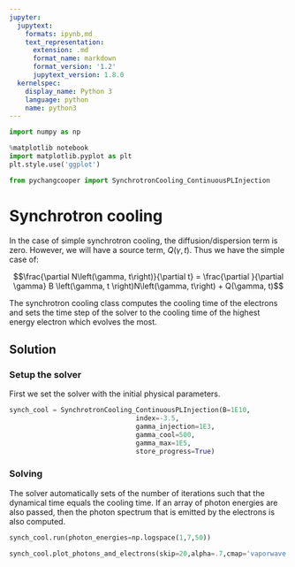 ```yaml
---
jupyter:
  jupytext:
    formats: ipynb,md
    text_representation:
      extension: .md
      format_name: markdown
      format_version: '1.2'
      jupytext_version: 1.8.0
  kernelspec:
    display_name: Python 3
    language: python
    name: python3
---
```


```python
import numpy as np

%matplotlib notebook
import matplotlib.pyplot as plt
plt.style.use('ggplot')

from pychangcooper import SynchrotronCooling_ContinuousPLInjection

```

<!-- #region -->
# Synchrotron cooling

In the case of simple synchrotron cooling, the diffusion/dispersion term is zero. However, we will have a source term, $Q(\gamma, t)$. Thus we have the simple case of:

$$\frac{\partial N\left(\gamma, t\right)}{\partial t}  = \frac{\partial }{\partial \gamma} B \left(\gamma, t \right)N\left(\gamma, t\right)  + Q(\gamma, t)$$


The synchrotron cooling class computes the cooling time of the electrons and sets the time step of the solver to the cooling time of the highest energy electron which evolves the most.

## Solution
### Setup the solver
First we set the solver with the initial physical parameters.
<!-- #endregion -->

```python
synch_cool = SynchrotronCooling_ContinuousPLInjection(B=1E10,
                                index=-3.5,
                                gamma_injection=1E3,
                                gamma_cool=500,
                                gamma_max=1E5,
                                store_progress=True)
```

### Solving

The solver automatically sets of the number of iterations such that the dynamical time equals the cooling time. If an array of photon energies are also passed, then the photon spectrum that is emitted by the electrons is also computed.

```python
synch_cool.run(photon_energies=np.logspace(1,7,50))
```

```python
synch_cool.plot_photons_and_electrons(skip=20,alpha=.7,cmap='vaporwave');
```

